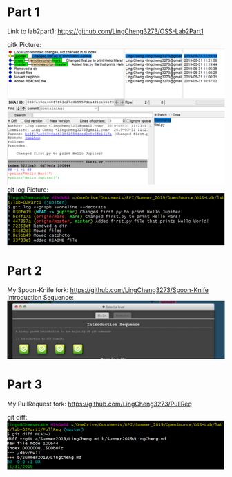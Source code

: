 # Part 1
Link to lab2part1: https://github.com/LingCheng3273/OSS-Lab2Part1 

gitk Picture: ![gitk](gitk.png)
git log Picture: ![gitlog](gitlog.png)

# Part 2
My Spoon-Knife fork: https://github.com/LingCheng3273/Spoon-Knife
Introduction Sequence: ![Introduction Sequence](IntroSequence.png)

# Part 3
My PullRequest fork: https://github.com/LingCheng3273/PullReq

git diff: ![gitdif](gitdif.png)
